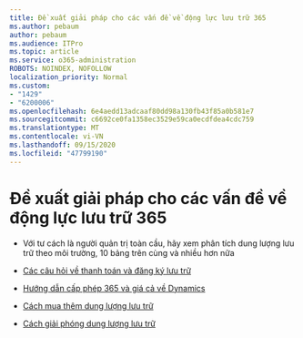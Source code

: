 ```yaml
---
title: Đề xuất giải pháp cho các vấn đề về động lực lưu trữ 365
ms.author: pebaum
author: pebaum
ms.audience: ITPro
ms.topic: article
ms.service: o365-administration
ROBOTS: NOINDEX, NOFOLLOW
localization_priority: Normal
ms.custom:
- "1429"
- "6200006"
ms.openlocfilehash: 6e4aedd13adcaaf80dd98a130fb43f85a0b581e7
ms.sourcegitcommit: c6692ce0fa1358ec3529e59ca0ecdfdea4cdc759
ms.translationtype: MT
ms.contentlocale: vi-VN
ms.lasthandoff: 09/15/2020
ms.locfileid: "47799190"
---
```

# <a name="recommend-solutions-for-dynamics-365-storage-issues"></a>Đề xuất giải pháp cho các vấn đề về động lực lưu trữ 365

* Với tư cách là người quản trị toàn cầu, hãy xem phân tích dung lượng lưu trữ theo môi trường, 10 bảng trên cùng và nhiều hơn nữa

* [Các câu hỏi về thanh toán và đăng ký lưu trữ](https://docs.microsoft.com/dynamics365/customer-engagement/admin/contact-information-microsoft-dynamics-365-online-billing-support)

* [Hướng dẫn cấp phép 365 và giá cả về Dynamics](https://dynamics.microsoft.com/pricing/)

* [Cách mua thêm dung lượng lưu trữ](https://docs.microsoft.com/dynamics365/customer-engagement/admin/manage-storage#add-storage-to-dynamics-365-online)

* [Cách giải phóng dung lượng lưu trữ](https://docs.microsoft.com/dynamics365/customer-engagement/admin/free-storage-space)
